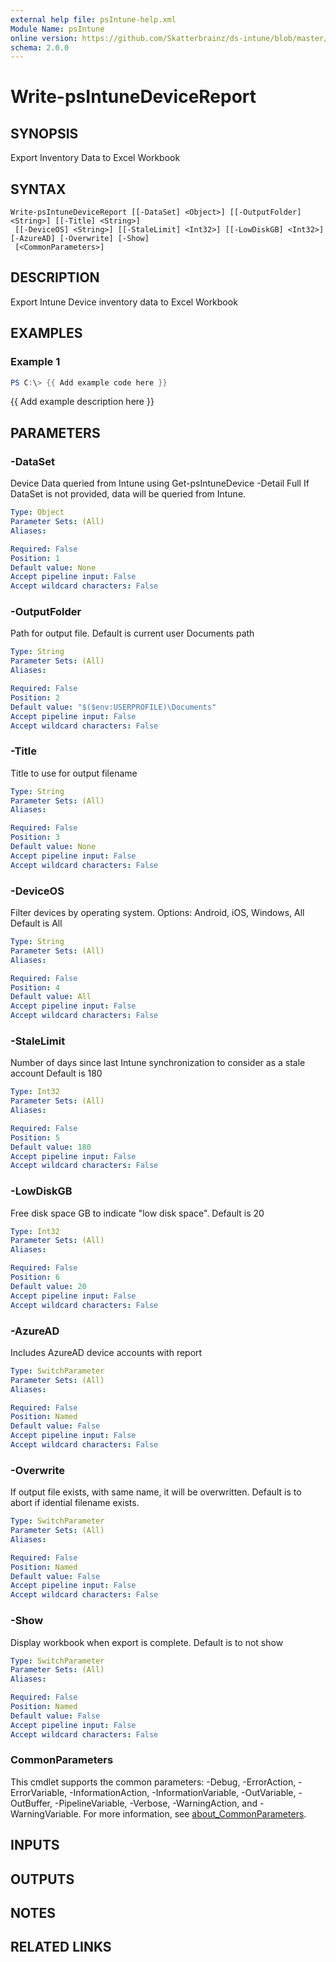 ```yaml
---
external help file: psIntune-help.xml
Module Name: psIntune
online version: https://github.com/Skatterbrainz/ds-intune/blob/master/docs/Invoke-psIntuneAppQuery.md
schema: 2.0.0
---
```


# Write-psIntuneDeviceReport

## SYNOPSIS
Export Inventory Data to Excel Workbook

## SYNTAX

```
Write-psIntuneDeviceReport [[-DataSet] <Object>] [[-OutputFolder] <String>] [[-Title] <String>]
 [[-DeviceOS] <String>] [[-StaleLimit] <Int32>] [[-LowDiskGB] <Int32>] [-AzureAD] [-Overwrite] [-Show]
 [<CommonParameters>]
```

## DESCRIPTION
Export Intune Device inventory data to Excel Workbook

## EXAMPLES

### Example 1
```powershell
PS C:\> {{ Add example code here }}
```

{{ Add example description here }}

## PARAMETERS

### -DataSet
Device Data queried from Intune using Get-psIntuneDevice -Detail Full
If DataSet is not provided, data will be queried from Intune.

```yaml
Type: Object
Parameter Sets: (All)
Aliases:

Required: False
Position: 1
Default value: None
Accept pipeline input: False
Accept wildcard characters: False
```

### -OutputFolder
Path for output file.
Default is current user Documents path

```yaml
Type: String
Parameter Sets: (All)
Aliases:

Required: False
Position: 2
Default value: "$($env:USERPROFILE)\Documents"
Accept pipeline input: False
Accept wildcard characters: False
```

### -Title
Title to use for output filename

```yaml
Type: String
Parameter Sets: (All)
Aliases:

Required: False
Position: 3
Default value: None
Accept pipeline input: False
Accept wildcard characters: False
```

### -DeviceOS
Filter devices by operating system.
Options: Android, iOS, Windows, All
Default is All

```yaml
Type: String
Parameter Sets: (All)
Aliases:

Required: False
Position: 4
Default value: All
Accept pipeline input: False
Accept wildcard characters: False
```

### -StaleLimit
Number of days since last Intune synchronization to consider as a stale account
Default is 180

```yaml
Type: Int32
Parameter Sets: (All)
Aliases:

Required: False
Position: 5
Default value: 180
Accept pipeline input: False
Accept wildcard characters: False
```

### -LowDiskGB
Free disk space GB to indicate "low disk space".
Default is 20

```yaml
Type: Int32
Parameter Sets: (All)
Aliases:

Required: False
Position: 6
Default value: 20
Accept pipeline input: False
Accept wildcard characters: False
```

### -AzureAD
Includes AzureAD device accounts with report

```yaml
Type: SwitchParameter
Parameter Sets: (All)
Aliases:

Required: False
Position: Named
Default value: False
Accept pipeline input: False
Accept wildcard characters: False
```

### -Overwrite
If output file exists, with same name, it will be overwritten.
Default is to abort if idential filename exists.

```yaml
Type: SwitchParameter
Parameter Sets: (All)
Aliases:

Required: False
Position: Named
Default value: False
Accept pipeline input: False
Accept wildcard characters: False
```

### -Show
Display workbook when export is complete.
Default is to not show

```yaml
Type: SwitchParameter
Parameter Sets: (All)
Aliases:

Required: False
Position: Named
Default value: False
Accept pipeline input: False
Accept wildcard characters: False
```

### CommonParameters
This cmdlet supports the common parameters: -Debug, -ErrorAction, -ErrorVariable, -InformationAction, -InformationVariable, -OutVariable, -OutBuffer, -PipelineVariable, -Verbose, -WarningAction, and -WarningVariable. For more information, see [about_CommonParameters](http://go.microsoft.com/fwlink/?LinkID=113216).

## INPUTS

## OUTPUTS

## NOTES

## RELATED LINKS
